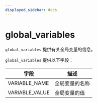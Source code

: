 ```yaml
---
displayed_sidebar: docs
---
```


# global_variables

`global_variables` 提供有关全局变量的信息。

`global_variables` 提供以下字段：

| **字段**       | **描述**       |
| -------------- | -------------- |
| VARIABLE_NAME  | 全局变量的名称 |
| VARIABLE_VALUE | 全局变量的值   |

